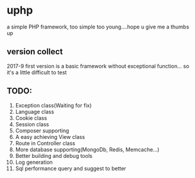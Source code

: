 # uphp 
a simple PHP framework, too simple too young....hope u give me a thumbs up
## version collect
2017-9 first version is a basic framework without exceptional function...
so it's a little difficult to test

##  TODO:
<ol>
<li>Exception class(Waiting for fix)</li>
<li>Language class</li>
<li>Cookie class</li>
<li>Session class</li>
<li>Composer supporting</li>
<li>A easy achieving View class</li>
<li>Route in Controller class</li>
<li>More database supporting(MongoDb, Redis, Memcache...)</li>
<li>Better building and debug tools</li>
<li>Log generation</li>
<li>Sql performance query and suggest to better </li>
</ol>